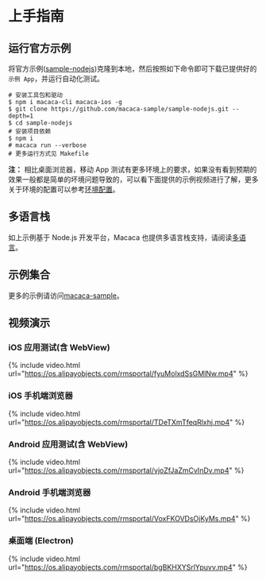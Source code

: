# 上手指南

## 运行官方示例

将官方示例([sample-nodejs](//github.com/macaca-sample/sample-nodejs))克隆到本地，然后按照如下命令即可下载已提供好的`示例 App`，并运行自动化测试。

```shell
# 安装工具包和驱动
$ npm i macaca-cli macaca-ios -g
$ git clone https://github.com/macaca-sample/sample-nodejs.git --depth=1
$ cd sample-nodejs
# 安装项目依赖
$ npm i
# macaca run --verbose
# 更多运行方式见 Makefile
```

**注：** 相比桌面浏览器，移动 App 测试有更多环境上的要求，如果没有看到预期的效果一般都是简单的坏境问题导致的，可以看下面提供的示例视频进行了解，更多关于环境的配置可以参考[环境配置](./environment-setup)。

## 多语言栈

如上示例基于 Node.js 开发平台，Macaca 也提供多语言栈支持，请阅读[多语言](./multi-lang)。

## 示例集合

更多的示例请访问[macaca-sample](//github.com/macaca-sample)。

## 视频演示

### iOS 应用测试(含 WebView)

{% include video.html url="https://os.alipayobjects.com/rmsportal/fyuMolxdSsGMlNw.mp4" %}

### iOS 手机端浏览器

{% include video.html url="https://os.alipayobjects.com/rmsportal/TDeTXmTfeqRlxhj.mp4" %}

### Android 应用测试(含 WebView)

{% include video.html url="https://os.alipayobjects.com/rmsportal/vjoZfJaZmCvInDv.mp4" %}

### Android 手机端浏览器

{% include video.html url="https://os.alipayobjects.com/rmsportal/VoxFKOVDsOjKyMs.mp4" %}

### 桌面端 (Electron)

{% include video.html url="https://os.alipayobjects.com/rmsportal/bgBKHXYSrlYpuvv.mp4" %}

